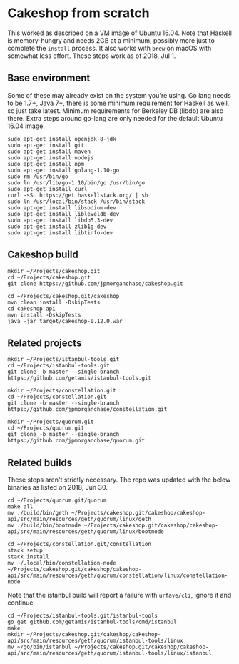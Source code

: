 # Cakeshop from scratch

This worked as described on a VM image of Ubuntu 16.04. Note that Haskell is memory-hungry and needs 2GB at a minimum, possibly more just to complete the `install` process. It also works with `brew` on macOS with somewhat less effort. These steps work as of 2018, Jul 1.

## Base environment

Some of these may already exist on the system you're using. Go lang needs to be 1.7+, Java 7+, there is some minimum requirement for Haskell as well, so just take latest. Minimum requirements for Berkeley DB (libdb) are also there. Extra steps around go-lang are only needed for the default Ubuntu 16.04 image. 

```shell
sudo apt-get install openjdk-8-jdk
sudo apt-get install git
sudo apt-get install maven
sudo apt-get install nodejs
sudo apt-get install npm
sudo apt-get install golang-1.10-go
sudo rm /usr/bin/go
sudo ln /usr/lib/go-1.10/bin/go /usr/bin/go
sudo apt-get install curl
curl -sSL https://get.haskellstack.org/ | sh
sudo ln /usr/local/bin/stack /usr/bin/stack
sudo apt-get install libsodium-dev
sudo apt-get install libleveldb-dev
sudo apt-get install libdb5.3-dev
sudo apt-get install zlib1g-dev
sudo apt-get install libtinfo-dev
```

## Cakeshop build

```shell
mkdir ~/Projects/cakeshop.git
cd ~/Projects/cakeshop.git
git clone https://github.com/jpmorganchase/cakeshop.git
```

```shell
cd ~/Projects/cakeshop.git/cakeshop
mvn clean install -DskipTests
cd cakeshop-api
mvn install -DskipTests
java -jar target/cakeshop-0.12.0.war
```

## Related projects

```shell
mkdir ~/Projects/istanbul-tools.git
cd ~/Projects/istanbul-tools.git
git clone -b master --single-branch https://github.com/getamis/istanbul-tools.git
```

```shell
mkdir ~/Projects/constellation.git
cd ~/Projects/constellation.git
git clone -b master --single-branch https://github.com/jpmorganchase/constellation.git
```

```shell
mkdir ~/Projects/quorum.git
cd ~/Projects/quorum.git
git clone -b master --single-branch https://github.com/jpmorganchase/quorum.git
```

## Related builds

These steps aren't strictly necessary. The repo was updated with the below binaries as listed on 2018, Jun 30.

```shell
cd ~/Projects/quorum.git/quorum
make all
mv ./build/bin/geth ~/Projects/cakeshop.git/cakeshop/cakeshop-api/src/main/resources/geth/quorum/linux/geth
mv ./build/bin/bootnode ~/Projects/cakeshop.git/cakeshop/cakeshop-api/src/main/resources/geth/quorum/linux/bootnode
```

```shell
cd ~/Projects/constellation.git/constellation
stack setup
stack install
mv ~/.local/bin/constellation-node ~/Projects/cakeshop.git/cakeshop/cakeshop-api/src/main/resources/geth/quorum/constellation/linux/constellation-node
```

Note that the istanbul build will report a failure with `urfave/cli`, ignore it and continue.

```shell
cd ~/Projects/istanbul-tools.git/istanbul-tools
go get github.com/getamis/istanbul-tools/cmd/istanbul
make
mkdir ~/Projects/cakeshop.git/cakeshop/cakeshop-api/src/main/resources/geth/quorum/istanbul-tools/linux
mv ~/go/bin/istanbul ~/Projects/cakeshop.git/cakeshop/cakeshop-api/src/main/resources/geth/quorum/istanbul-tools/linux/istanbul
```
